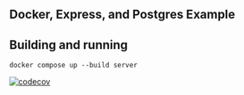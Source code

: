 ## Docker, Express, and Postgres Example

## Building and running

```
docker compose up --build server
```

[![codecov](https://codecov.io/gh/UsableSystemsLab/tinyurlrep/branch/main/graph/badge.svg?token=J2QMX0JIXU)](https://codecov.io/gh/UsableSystemsLab/tinyurlrep)

